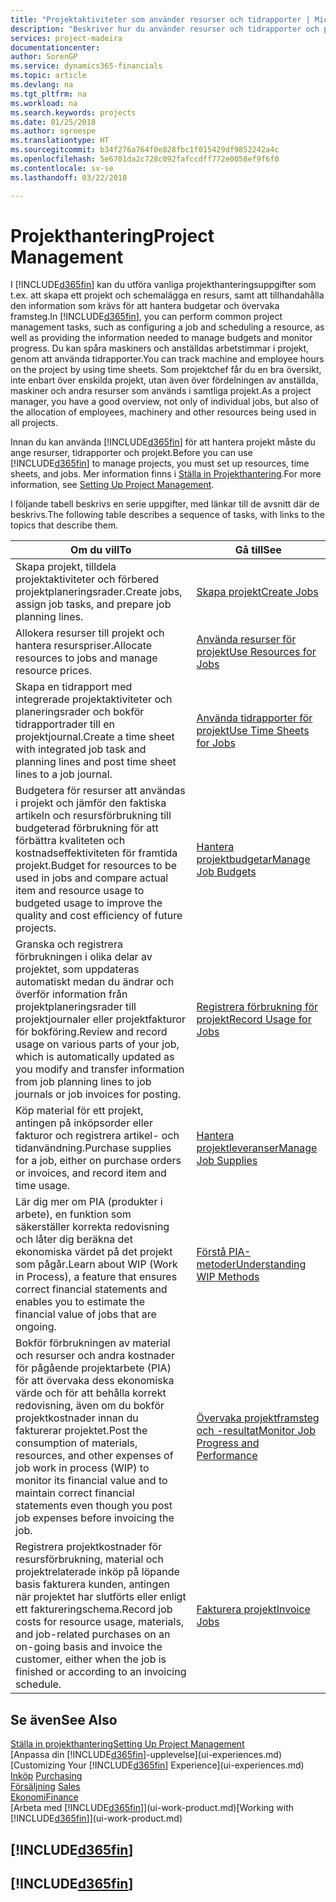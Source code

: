 ```yaml
---
title: "Projektaktiviteter som använder resurser och tidrapporter | Microsoft Docs"
description: "Beskriver hur du använder resurser och tidrapporter och projekt för att hantera projekt."
services: project-madeira
documentationcenter: 
author: SorenGP
ms.service: dynamics365-financials
ms.topic: article
ms.devlang: na
ms.tgt_pltfrm: na
ms.workload: na
ms.search.keywords: projects
ms.date: 01/25/2018
ms.author: sgroespe
ms.translationtype: HT
ms.sourcegitcommit: b34f276a764f0e828fbc1f015429df9852242a4c
ms.openlocfilehash: 5e6701da2c728c092fafccdff772e0058ef9f6f0
ms.contentlocale: sv-se
ms.lasthandoff: 03/22/2018

---
```

# <a name="project-management"></a><span data-ttu-id="33efc-103">Projekthantering</span><span class="sxs-lookup"><span data-stu-id="33efc-103">Project Management</span></span>
<span data-ttu-id="33efc-104">I [!INCLUDE[d365fin](includes/d365fin_md.md)] kan du utföra vanliga projekthanteringsuppgifter som t.ex. att skapa ett projekt och schemalägga en resurs, samt att tillhandahålla den information som krävs för att hantera budgetar och övervaka framsteg.</span><span class="sxs-lookup"><span data-stu-id="33efc-104">In [!INCLUDE[d365fin](includes/d365fin_md.md)], you can perform common project management tasks, such as configuring a job and scheduling a resource, as well as providing the information needed to manage budgets and monitor progress.</span></span> <span data-ttu-id="33efc-105">Du kan spåra maskiners och anställdas arbetstimmar i projekt, genom att använda tidrapporter.</span><span class="sxs-lookup"><span data-stu-id="33efc-105">You can track machine and employee hours on the project by using time sheets.</span></span> <span data-ttu-id="33efc-106">Som projektchef får du en bra översikt, inte enbart över enskilda projekt, utan även över fördelningen av anställda, maskiner och andra resurser som används i samtliga projekt.</span><span class="sxs-lookup"><span data-stu-id="33efc-106">As a project manager, you have a good overview, not only of individual jobs, but also of the allocation of employees, machinery and other resources being used in all projects.</span></span>

<span data-ttu-id="33efc-107">Innan du kan använda [!INCLUDE[d365fin](includes/d365fin_md.md)] för att hantera projekt måste du ange resurser, tidrapporter och projekt.</span><span class="sxs-lookup"><span data-stu-id="33efc-107">Before you can use [!INCLUDE[d365fin](includes/d365fin_md.md)] to manage projects, you must set up resources, time sheets, and jobs.</span></span> <span data-ttu-id="33efc-108">Mer information finns i [Ställa in Projekthantering](projects-setup-projects.md).</span><span class="sxs-lookup"><span data-stu-id="33efc-108">For more information, see [Setting Up Project Management](projects-setup-projects.md).</span></span>  

<span data-ttu-id="33efc-109">I följande tabell beskrivs en serie uppgifter, med länkar till de avsnitt där de beskrivs.</span><span class="sxs-lookup"><span data-stu-id="33efc-109">The following table describes a sequence of tasks, with links to the topics that describe them.</span></span>

| <span data-ttu-id="33efc-110">Om du vill</span><span class="sxs-lookup"><span data-stu-id="33efc-110">To</span></span> | <span data-ttu-id="33efc-111">Gå till</span><span class="sxs-lookup"><span data-stu-id="33efc-111">See</span></span> |
| --- | --- |
| <span data-ttu-id="33efc-112">Skapa projekt, tilldela projektaktiviteter och förbered projektplaneringsrader.</span><span class="sxs-lookup"><span data-stu-id="33efc-112">Create jobs, assign job tasks, and prepare job planning lines.</span></span> |[<span data-ttu-id="33efc-113">Skapa projekt</span><span class="sxs-lookup"><span data-stu-id="33efc-113">Create Jobs</span></span>](projects-how-create-jobs.md) |
| <span data-ttu-id="33efc-114">Allokera resurser till projekt och hantera resurspriser.</span><span class="sxs-lookup"><span data-stu-id="33efc-114">Allocate resources to jobs and manage resource prices.</span></span> |[<span data-ttu-id="33efc-115">Använda resurser för projekt</span><span class="sxs-lookup"><span data-stu-id="33efc-115">Use Resources for Jobs</span></span>](projects-how-use-resources.md) |
| <span data-ttu-id="33efc-116">Skapa en tidrapport med integrerade projektaktiviteter och planeringsrader och bokför tidrapportrader till en projektjournal.</span><span class="sxs-lookup"><span data-stu-id="33efc-116">Create a time sheet with integrated job task and planning lines and post time sheet lines to a job journal.</span></span> |[<span data-ttu-id="33efc-117">Använda tidrapporter för projekt</span><span class="sxs-lookup"><span data-stu-id="33efc-117">Use Time Sheets for Jobs</span></span>](projects-how-use-time-sheets.md) |
| <span data-ttu-id="33efc-118">Budgetera för resurser att användas i projekt och jämför den faktiska artikeln och resursförbrukning till budgeterad förbrukning för att förbättra kvaliteten och kostnadseffektiviteten för framtida projekt.</span><span class="sxs-lookup"><span data-stu-id="33efc-118">Budget for resources to be used in jobs and compare actual item and resource usage to budgeted usage to improve the quality and cost efficiency of future projects.</span></span> |[<span data-ttu-id="33efc-119">Hantera projektbudgetar</span><span class="sxs-lookup"><span data-stu-id="33efc-119">Manage Job Budgets</span></span>](projects-how-manage-budgets.md) |
| <span data-ttu-id="33efc-120">Granska och registrera förbrukningen i olika delar av projektet, som uppdateras automatiskt medan du ändrar och överför information från projektplaneringsrader till projektjournaler eller projektfakturor för bokföring.</span><span class="sxs-lookup"><span data-stu-id="33efc-120">Review and record usage on various parts of your job, which is automatically updated as you modify and transfer information from job planning lines to job journals or job invoices for posting.</span></span> |[<span data-ttu-id="33efc-121">Registrera förbrukning för projekt</span><span class="sxs-lookup"><span data-stu-id="33efc-121">Record Usage for Jobs</span></span>](projects-how-record-job-usage.md) |
| <span data-ttu-id="33efc-122">Köp material för ett projekt, antingen på inköpsorder eller fakturor och registrera artikel- och tidanvändning.</span><span class="sxs-lookup"><span data-stu-id="33efc-122">Purchase supplies for a job, either on purchase orders or invoices, and record item and time usage.</span></span> |[<span data-ttu-id="33efc-123">Hantera projektleveranser</span><span class="sxs-lookup"><span data-stu-id="33efc-123">Manage Job Supplies</span></span>](projects-how-manage-project-supplies.md) |
| <span data-ttu-id="33efc-124">Lär dig mer om PIA (produkter i arbete), en funktion som säkerställer korrekta redovisning och låter dig beräkna det ekonomiska värdet på det projekt som pågår.</span><span class="sxs-lookup"><span data-stu-id="33efc-124">Learn about WIP (Work in Process), a feature that ensures correct financial statements and enables you to estimate the financial value of jobs that are ongoing.</span></span> |[<span data-ttu-id="33efc-125">Förstå PIA-metoder</span><span class="sxs-lookup"><span data-stu-id="33efc-125">Understanding WIP Methods</span></span>](projects-understanding-wip.md) |
| <span data-ttu-id="33efc-126">Bokför förbrukningen av material och resurser och andra kostnader för pågående projektarbete (PIA) för att övervaka dess ekonomiska värde och för att behålla korrekt redovisning, även om du bokför projektkostnader innan du fakturerar projektet.</span><span class="sxs-lookup"><span data-stu-id="33efc-126">Post the consumption of materials, resources, and other expenses of job work in process (WIP) to monitor its financial value and to maintain correct financial statements even though you post job expenses before invoicing the job.</span></span> |[<span data-ttu-id="33efc-127">Övervaka projektframsteg och -resultat</span><span class="sxs-lookup"><span data-stu-id="33efc-127">Monitor Job Progress and Performance</span></span>](projects-how-monitor-progress-performance.md) |
| <span data-ttu-id="33efc-128">Registrera projektkostnader för resursförbrukning, material och projektrelaterade inköp på löpande basis fakturera kunden, antingen när projektet har slutförts eller enligt ett faktureringschema.</span><span class="sxs-lookup"><span data-stu-id="33efc-128">Record job costs for resource usage, materials, and job-related purchases on an on-going basis and invoice the customer, either when the job is finished or according to an invoicing schedule.</span></span> |[<span data-ttu-id="33efc-129">Fakturera projekt</span><span class="sxs-lookup"><span data-stu-id="33efc-129">Invoice Jobs</span></span>](projects-how-invoice-jobs.md) |

## <a name="see-also"></a><span data-ttu-id="33efc-130">Se även</span><span class="sxs-lookup"><span data-stu-id="33efc-130">See Also</span></span>
[<span data-ttu-id="33efc-131">Ställa in projekthantering</span><span class="sxs-lookup"><span data-stu-id="33efc-131">Setting Up Project Management</span></span>](projects-setup-projects.md)  
<span data-ttu-id="33efc-132">[Anpassa din [!INCLUDE[d365fin](includes/d365fin_md.md)]-upplevelse](ui-experiences.md)    </span><span class="sxs-lookup"><span data-stu-id="33efc-132">[Customizing Your [!INCLUDE[d365fin](includes/d365fin_md.md)] Experience](ui-experiences.md)    </span></span>  
<span data-ttu-id="33efc-133">[Inköp](purchasing-manage-purchasing.md)       </span><span class="sxs-lookup"><span data-stu-id="33efc-133">[Purchasing](purchasing-manage-purchasing.md)       </span></span>  
<span data-ttu-id="33efc-134">[Försäljning](sales-manage-sales.md)  </span><span class="sxs-lookup"><span data-stu-id="33efc-134">[Sales](sales-manage-sales.md)  </span></span>  
[<span data-ttu-id="33efc-135">Ekonomi</span><span class="sxs-lookup"><span data-stu-id="33efc-135">Finance</span></span>](finance.md)  
<span data-ttu-id="33efc-136">[Arbeta med [!INCLUDE[d365fin](includes/d365fin_md.md)]](ui-work-product.md)</span><span class="sxs-lookup"><span data-stu-id="33efc-136">[Working with [!INCLUDE[d365fin](includes/d365fin_md.md)]](ui-work-product.md)</span></span>  

## [!INCLUDE[d365fin](includes/free_trial_md.md)]  
## [!INCLUDE[d365fin](includes/training_link_md.md)]

